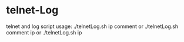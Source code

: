# telnet-Log
telnet and log script
usage:
./telnetLog.sh ip comment 
or
./telnetLog.sh comment ip
or
./telnetLog.sh ip
